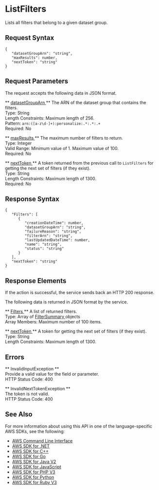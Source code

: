 # ListFilters<a name="API_ListFilters"></a>

Lists all filters that belong to a given dataset group\.

## Request Syntax<a name="API_ListFilters_RequestSyntax"></a>

```
{
   "datasetGroupArn": "string",
   "maxResults": number,
   "nextToken": "string"
}
```

## Request Parameters<a name="API_ListFilters_RequestParameters"></a>

The request accepts the following data in JSON format\.

 ** [ datasetGroupArn ](#API_ListFilters_RequestSyntax) **   <a name="personalize-ListFilters-request-datasetGroupArn"></a>
The ARN of the dataset group that contains the filters\.  
Type: String  
Length Constraints: Maximum length of 256\.  
Pattern: `arn:([a-z\d-]+):personalize:.*:.*:.+`   
Required: No

 ** [ maxResults ](#API_ListFilters_RequestSyntax) **   <a name="personalize-ListFilters-request-maxResults"></a>
The maximum number of filters to return\.  
Type: Integer  
Valid Range: Minimum value of 1\. Maximum value of 100\.  
Required: No

 ** [ nextToken ](#API_ListFilters_RequestSyntax) **   <a name="personalize-ListFilters-request-nextToken"></a>
A token returned from the previous call to `ListFilters` for getting the next set of filters \(if they exist\)\.  
Type: String  
Length Constraints: Maximum length of 1300\.  
Required: No

## Response Syntax<a name="API_ListFilters_ResponseSyntax"></a>

```
{
   "Filters": [ 
      { 
         "creationDateTime": number,
         "datasetGroupArn": "string",
         "failureReason": "string",
         "filterArn": "string",
         "lastUpdatedDateTime": number,
         "name": "string",
         "status": "string"
      }
   ],
   "nextToken": "string"
}
```

## Response Elements<a name="API_ListFilters_ResponseElements"></a>

If the action is successful, the service sends back an HTTP 200 response\.

The following data is returned in JSON format by the service\.

 ** [ Filters ](#API_ListFilters_ResponseSyntax) **   <a name="personalize-ListFilters-response-Filters"></a>
A list of returned filters\.  
Type: Array of [ FilterSummary ](API_FilterSummary.md) objects  
Array Members: Maximum number of 100 items\.

 ** [ nextToken ](#API_ListFilters_ResponseSyntax) **   <a name="personalize-ListFilters-response-nextToken"></a>
A token for getting the next set of filters \(if they exist\)\.  
Type: String  
Length Constraints: Maximum length of 1300\.

## Errors<a name="API_ListFilters_Errors"></a>

 ** InvalidInputException **   
Provide a valid value for the field or parameter\.  
HTTP Status Code: 400

 ** InvalidNextTokenException **   
The token is not valid\.  
HTTP Status Code: 400

## See Also<a name="API_ListFilters_SeeAlso"></a>

For more information about using this API in one of the language\-specific AWS SDKs, see the following:
+  [ AWS Command Line Interface](https://docs.aws.amazon.com/goto/aws-cli/personalize-2018-05-22/ListFilters) 
+  [ AWS SDK for \.NET](https://docs.aws.amazon.com/goto/DotNetSDKV3/personalize-2018-05-22/ListFilters) 
+  [ AWS SDK for C\+\+](https://docs.aws.amazon.com/goto/SdkForCpp/personalize-2018-05-22/ListFilters) 
+  [ AWS SDK for Go](https://docs.aws.amazon.com/goto/SdkForGoV1/personalize-2018-05-22/ListFilters) 
+  [ AWS SDK for Java V2](https://docs.aws.amazon.com/goto/SdkForJavaV2/personalize-2018-05-22/ListFilters) 
+  [ AWS SDK for JavaScript](https://docs.aws.amazon.com/goto/AWSJavaScriptSDK/personalize-2018-05-22/ListFilters) 
+  [ AWS SDK for PHP V3](https://docs.aws.amazon.com/goto/SdkForPHPV3/personalize-2018-05-22/ListFilters) 
+  [ AWS SDK for Python](https://docs.aws.amazon.com/goto/boto3/personalize-2018-05-22/ListFilters) 
+  [ AWS SDK for Ruby V3](https://docs.aws.amazon.com/goto/SdkForRubyV3/personalize-2018-05-22/ListFilters) 